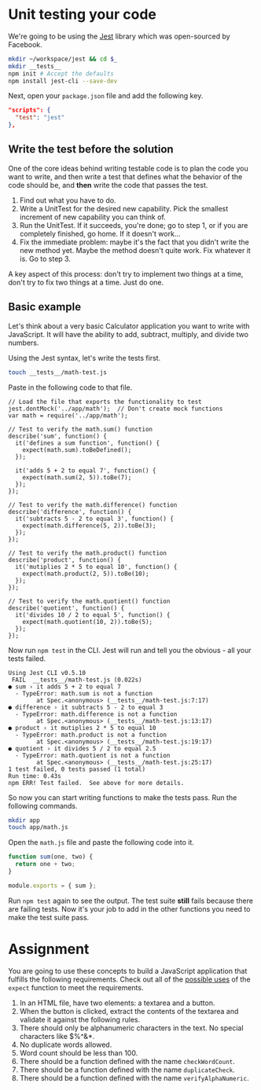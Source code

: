 # Unit testing your code

We're going to be using the [Jest](https://facebook.github.io/jest/) library which was open-sourced by Facebook.

```bash
mkdir ~/workspace/jest && cd $_
mkdir __tests__
npm init # Accept the defaults
npm install jest-cli --save-dev
```

Next, open your `package.json` file and add the following key.

```json
"scripts": {
  "test": "jest"
},
```

## Write the test before the solution

One of the core ideas behind writing testable code is to plan the code you want to write, and then write a test that defines what the behavior of the code should be, and **then** write the code that passes the test.

1. Find out what you have to do.
1. Write a UnitTest for the desired new capability. Pick the smallest increment of new capability you can think of.
1. Run the UnitTest. If it succeeds, you're done; go to step 1, or if you are completely finished, go home. If it doesn't work...
1. Fix the immediate problem: maybe it's the fact that you didn't write the new method yet. Maybe the method doesn't quite work. Fix whatever it is. Go to step 3.

A key aspect of this process: don't try to implement two things at a time, don't try to fix two things at a time. Just do one.

## Basic example

Let's think about a very basic Calculator application you want to write with JavaScript. It will have the ability to add, subtract, multiply, and divide two numbers.

Using the Jest syntax, let's write the tests first.

```bash
touch __tests__/math-test.js
```

Paste in the following code to that file.

```
// Load the file that exports the functionality to test
jest.dontMock('../app/math');  // Don't create mock functions
var math = require('../app/math');

// Test to verify the math.sum() function
describe('sum', function() {
  it('defines a sum function', function() {
    expect(math.sum).toBeDefined();
  });

  it('adds 5 + 2 to equal 7', function() {
    expect(math.sum(2, 5)).toBe(7);
  });
});

// Test to verify the math.difference() function
describe('difference', function() {
  it('subtracts 5 - 2 to equal 3', function() {
    expect(math.difference(5, 2)).toBe(3);
  });
});

// Test to verify the math.product() function
describe('product', function() {
  it('mutiplies 2 * 5 to equal 10', function() {
    expect(math.product(2, 5)).toBe(10);
  });
});

// Test to verify the math.quotient() function
describe('quotient', function() {
  it('divides 10 / 2 to equal 5', function() {
    expect(math.quotient(10, 2)).toBe(5);
  });
});
```

Now run `npm test` in the CLI. Jest will run and tell you the obvious - all your tests failed.

```
Using Jest CLI v0.5.10
 FAIL  __tests__/math-test.js (0.022s)
● sum › it adds 5 + 2 to equal 7
  - TypeError: math.sum is not a function
        at Spec.<anonymous> (__tests__/math-test.js:7:17)
● difference › it subtracts 5 - 2 to equal 3
  - TypeError: math.difference is not a function
        at Spec.<anonymous> (__tests__/math-test.js:13:17)
● product › it mutiplies 2 * 5 to equal 10
  - TypeError: math.product is not a function
        at Spec.<anonymous> (__tests__/math-test.js:19:17)
● quotient › it divides 5 / 2 to equal 2.5
  - TypeError: math.quotient is not a function
        at Spec.<anonymous> (__tests__/math-test.js:25:17)
1 test failed, 0 tests passed (1 total)
Run time: 0.43s
npm ERR! Test failed.  See above for more details.
```

So now you can start writing functions to make the tests pass. Run the following commands.

```bash
mkdir app
touch app/math.js
```

Open the `math.js` file and paste the following code into it.

```js
function sum(one, two) {
  return one + two;
}

module.exports = { sum };
```

Run `npm test` again to see the output. The test suite **still** fails because there are failing tests. Now it's your job to add in the other functions you need to make the test suite pass.

# Assignment

You are going to use these concepts to build a JavaScript application that fulfills the following requirements. Check out all of the [possible uses](https://facebook.github.io/jest/docs/api.html#expect-value) of the `expect` function to meet the requirements.

1. In an HTML file, have two elements: a textarea and a button.
2. When the button is clicked, extract the contents of the textarea and validate it against the following rules.
3. There should only be alphanumeric characters in the text. No special characters like $%^&*.
4. No duplicate words allowed.
5. Word count should be less than 100.
6. There should be a function defined with the name `checkWordCount`.
7. There should be a function defined with the name `duplicateCheck`.
8. There should be a function defined with the name `verifyAlphaNumeric`.






